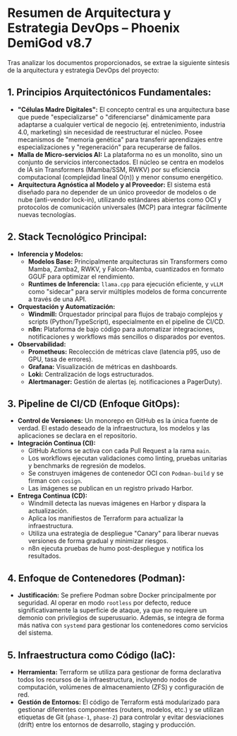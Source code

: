 # Resumen de Arquitectura y Estrategia DevOps – Phoenix DemiGod v8.7

Tras analizar los documentos proporcionados, se extrae la siguiente síntesis de la arquitectura y estrategia DevOps del proyecto:

## 1. Principios Arquitectónicos Fundamentales:

*   **"Células Madre Digitales":** El concepto central es una arquitectura base que puede "especializarse" o "diferenciarse" dinámicamente para adaptarse a cualquier vertical de negocio (ej. entretenimiento, industria 4.0, marketing) sin necesidad de reestructurar el núcleo. Posee mecanismos de "memoria genética" para transferir aprendizajes entre especializaciones y "regeneración" para recuperarse de fallos.
*   **Malla de Micro-servicios AI:** La plataforma no es un monolito, sino un conjunto de servicios interconectados. El núcleo se centra en modelos de IA sin Transformers (Mamba/SSM, RWKV) por su eficiencia computacional (complejidad lineal O(n)) y menor consumo energético.
*   **Arquitectura Agnóstica al Modelo y al Proveedor:** El sistema está diseñado para no depender de un único proveedor de modelos o de nube (anti-vendor lock-in), utilizando estándares abiertos como OCI y protocolos de comunicación universales (MCP) para integrar fácilmente nuevas tecnologías.

## 2. Stack Tecnológico Principal:

*   **Inferencia y Modelos:**
    *   **Modelos Base:** Principalmente arquitecturas sin Transformers como Mamba, Zamba2, RWKV, y Falcon-Mamba, cuantizados en formato GGUF para optimizar el rendimiento.
    *   **Runtimes de Inferencia:** `llama.cpp` para ejecución eficiente, y `vLLM` como "sidecar" para servir múltiples modelos de forma concurrente a través de una API.
*   **Orquestación y Automatización:**
    *   **Windmill:** Orquestador principal para flujos de trabajo complejos y scripts (Python/TypeScript), especialmente en el pipeline de CI/CD.
    *   **n8n:** Plataforma de bajo código para automatizar integraciones, notificaciones y workflows más sencillos o disparados por eventos.
*   **Observabilidad:**
    *   **Prometheus:** Recolección de métricas clave (latencia p95, uso de GPU, tasa de errores).
    *   **Grafana:** Visualización de métricas en dashboards.
    *   **Loki:** Centralización de logs estructurados.
    *   **Alertmanager:** Gestión de alertas (ej. notificaciones a PagerDuty).

## 3. Pipeline de CI/CD (Enfoque GitOps):

*   **Control de Versiones:** Un monorepo en GitHub es la única fuente de verdad. El estado deseado de la infraestructura, los modelos y las aplicaciones se declara en el repositorio.
*   **Integración Continua (CI):**
    *   GitHub Actions se activa con cada Pull Request a la rama `main`.
    *   Los workflows ejecutan validaciones como linting, pruebas unitarias y benchmarks de regresión de modelos.
    *   Se construyen imágenes de contenedor OCI con `Podman-build` y se firman con `cosign`.
    *   Las imágenes se publican en un registro privado Harbor.
*   **Entrega Continua (CD):**
    *   Windmill detecta las nuevas imágenes en Harbor y dispara la actualización.
    *   Aplica los manifiestos de Terraform para actualizar la infraestructura.
    *   Utiliza una estrategia de despliegue "Canary" para liberar nuevas versiones de forma gradual y minimizar riesgos.
    *   n8n ejecuta pruebas de humo post-despliegue y notifica los resultados.

## 4. Enfoque de Contenedores (Podman):

*   **Justificación:** Se prefiere Podman sobre Docker principalmente por seguridad. Al operar en modo `rootless` por defecto, reduce significativamente la superficie de ataque, ya que no requiere un demonio con privilegios de superusuario. Además, se integra de forma más nativa con `systemd` para gestionar los contenedores como servicios del sistema.

## 5. Infraestructura como Código (IaC):

*   **Herramienta:** Terraform se utiliza para gestionar de forma declarativa todos los recursos de la infraestructura, incluyendo nodos de computación, volúmenes de almacenamiento (ZFS) y configuración de red.
*   **Gestión de Entornos:** El código de Terraform está modularizado para gestionar diferentes componentes (routers, modelos, etc.) y se utilizan etiquetas de Git (`phase-1`, `phase-2`) para controlar y evitar desviaciones (drift) entre los entornos de desarrollo, staging y producción.